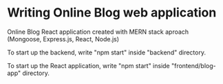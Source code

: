 # Writing Online Blog web application
Online Blog React application created with MERN stack aproach (Mongoose, Express.js, React, Node.js)

To start up the backend, write "npm start" inside "backend" directory.

To start up the React application, write "npm start" inside "frontend/blog-app" directory.
